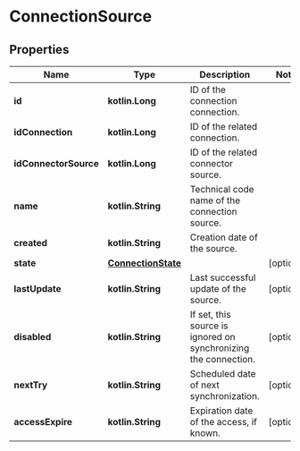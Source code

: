 
# ConnectionSource

## Properties
Name | Type | Description | Notes
------------ | ------------- | ------------- | -------------
**id** | **kotlin.Long** | ID of the connection connection. | 
**idConnection** | **kotlin.Long** | ID of the related connection. | 
**idConnectorSource** | **kotlin.Long** | ID of the related connector source. | 
**name** | **kotlin.String** | Technical code name of the connection source. | 
**created** | **kotlin.String** | Creation date of the source. | 
**state** | [**ConnectionState**](ConnectionState.md) |  |  [optional]
**lastUpdate** | **kotlin.String** | Last successful update of the source. |  [optional]
**disabled** | **kotlin.String** | If set, this source is ignored on synchronizing the connection. |  [optional]
**nextTry** | **kotlin.String** | Scheduled date of next synchronization. |  [optional]
**accessExpire** | **kotlin.String** | Expiration date of the access, if known. |  [optional]



